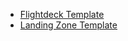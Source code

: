   - [Flightdeck Template](../reference/templates/flightdeck-template.md)
  - [Landing Zone
    Template](../reference/templates/landing-zone-template.md)
